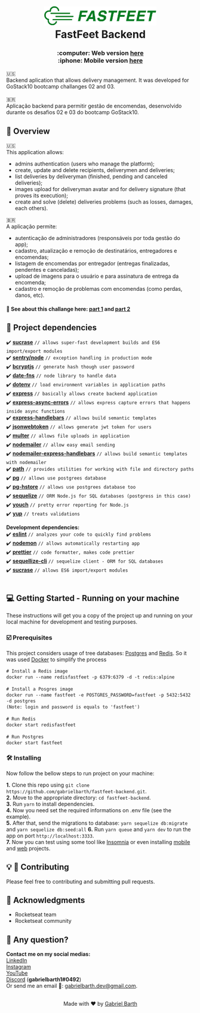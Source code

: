 <h1 align="center">
  <img alt="Fastfeet" title="Fastfeet" src="./logo-green.png" width="300px" />
  <br>
  FastFeet Backend
</h1>

<h3 align="center">
:computer: Web version <a href="https://github.com/gabrielbarth/fastfeet-web">here</a>
<br>
:iphone: Mobile version <a href="https://github.com/gabrielbarth/fastfeet-mobile"> here</a>
</h3>

:us:
<br>
Backend aplication that allows delivery management. It was developed for GoStack10 bootcamp challanges 02 and 03.
<br>
<br>
<span>&#x1f1e7;&#x1f1f7;</span>
<br>
Aplicação backend para permitir gestão de encomendas, desenvolvido durante os desafios 02 e 03 do bootcamp GoStack10.


## :mag_right: Overview

:us:
<br>
This application allows:

- admins authentication (users who manage the platform);
- create, update and delete recipients, deliverymen and deliveries;
- list deliveries by deliveryman (finished, pending and canceled deliveries);
- images upload for deliveryman avatar and for delivery signature (that proves its execution);
- create and solve (delete) deliveries problems (such as losses, damages, each others).

<span>&#x1f1e7;&#x1f1f7;</span>
<br>
A aplicação permite:

- autenticação de administradores (responsáveis por toda gestão do app);
- cadastro, atualização e remoção de destinatários, entregadores e encomendas;
- listagem de encomendas por entregador (entregas finalizadas, pendentes e canceladas);
- upload de imagens para o usuário e para assinatura de entrega da encomenda;
- cadastro e remoção de problemas com encomendas (como perdas, danos, etc).
  <br>

#### :rocket: See about this challange here: [part 1](https://github.com/Rocketseat/bootcamp-gostack-desafio-02) and [part 2](https://github.com/Rocketseat/bootcamp-gostack-desafio-03)

## :link: Project dependencies

:heavy_check_mark: [**sucrase**](https://github.com/alangpierce/sucrase) `// allows super-fast development builds and ES6 import/export modules` <br>
:heavy_check_mark: [**sentry/node**](https://docs.sentry.io/platforms/node/) `// exception handling in production mode` <br>
:heavy_check_mark: [**bcryptjs**](https://github.com/dcodeIO/bcrypt.js/)  `// generate hash though user password` <br>
:heavy_check_mark: [**date-fns**](https://date-fns.org/) `// node library to handle data` <br>
:heavy_check_mark: [**dotenv**](https://github.com/motdotla/dotenv) `// load environment variables in application paths` <br>
:heavy_check_mark: [**express**](https://expressjs.com/pt-br/) `// basically allows create backend application` <br>
:heavy_check_mark: [**express-async-errors**](https://www.npmjs.com/package/express-async-errors) `// allows express capture errors that happens inside async functions` <br>
:heavy_check_mark: [**express-handlebars**](https://www.npmjs.com/package/express-handlebars) `// allows build semantic templates` <br>
:heavy_check_mark: [**jsonwebtoken**](https://github.com/auth0/node-jsonwebtoken) `// allows generate jwt token for users` <br>
:heavy_check_mark: [**multer**](https://github.com/expressjs/multer) `// allows file uploads in application` <br>
:heavy_check_mark: [**nodemailer**](https://nodemailer.com/about/) `// allow easy email sending` <br>
:heavy_check_mark: [**nodemailer-express-handlebars**](https://github.com/yads/nodemailer-express-handlebars) `// allows build semantic templates with nodemailer` <br>
:heavy_check_mark: [**path**](https://nodejs.org/api/path.html) `// provides utilities for working with file and directory paths` <br>
:heavy_check_mark: [**pg**](https://node-postgres.com/) `// allows use postgrees database` <br>
:heavy_check_mark: [**pg-hstore**](https://github.com/scarney81/pg-hstore/) `// allows use postgrees database too` <br>
:heavy_check_mark: [**sequelize**](https://sequelize.org/) `// ORM Node.js for SQL databases (postgress in this case)` <br>
:heavy_check_mark: [**youch**](https://github.com/poppinss/youch) `// pretty error reporting for Node.js` <br>
:heavy_check_mark: [**yup**](https://github.com/jquense/yup) `// treats validations` <br>

**Development dependencies:** <br>
:heavy_check_mark: [**eslint**](https://eslint.org/) `// analyzes your code to quickly find problems` <br>
:heavy_check_mark: [**nodemon**](https://nodemon.io/) `// allows automatically restarting app` <br>
:heavy_check_mark: [**prettier**](https://prettier.io/)  `// code formatter, makes code prettier` <br>
:heavy_check_mark: [**sequellize-cli**](https://github.com/sequelize/cli) `// sequelize client - ORM for SQL databases` <br>
:heavy_check_mark: [**sucrase**](https://github.com/alangpierce/sucrase)  `// allows ES6 import/export modules` <br>
<br>

## :computer: Getting Started - Running on your machine

These instructions will get you a copy of the project up and running on your local machine for development and testing purposes.

### :ballot_box_with_check: Prerequisites

This project considers usage of tree databases: [Postgres](https://github.com/postgres/postgres) and [Redis](https://redis.io/). So it was used [Docker](https://www.docker.com/) to simplify the process

```
# Install a Redis image
docker run --name redisfastfeet -p 6379:6379 -d -t redis:alpine

# Install a Posgres image
docker run --name fastfeet -e POSTGRES_PASSWORD=fastfeet -p 5432:5432 -d postgres
(Note: login and password is equals to 'fastfeet')

# Run Redis
docker start redisfastfeet

# Run Postgres
docker start fastfeet
```

### :hammer_and_wrench: Installing

Now follow the bellow steps to run project on your machine:

**1.** Clone this repo using `git clone https://github.com/gabrielbarth/fastfeet-backend.git`. <br />
**2.** Move to the appropriate directory: `cd fastfeet-backend`.<br />
**3.** Run `yarn` to install dependencies.<br />
**4.** Now you need set the required informations on .env file (see the example). <br />
**5.** After that, send the migrations to database: `yarn sequelize db:migrate` and `yarn sequelize db:seed:all`
**6.** Run `yarn queue` and `yarn dev` to run the app on port `http://localhost:3333`.<br/>
**7.** Now you can test using some tool like [Insomnia](https://insomnia.rest/) or even installing [mobile](https://github.com/gabrielbarth/fastfeet-mobile) and [web](https://github.com/gabrielbarth/fastfeet-web) projects.



## :bulb: :handshake: Contributing
Please feel free to contributing and submitting pull requests.


## :pray: Acknowledgments
* Rocketseat team
* Rocketseat community


## :thinking: Any question?

**Contact me on my social medias:**<br>
[LinkedIn](https://www.linkedin.com/in/gabriel-barth-silv%C3%A9rio-6081ba153/) <br>
[Instagram](https://instragram.com/gb1.dev) <br>
[YouTube](https://www.youtube.com/channel/UCmA_19d5L3WTFdDfwQ6Uenw) <br>
[Discord](https://www.wikihow.com/Add-Friends-on-Discord) (**gabrielbarth1#0492**)<br>
Or send me an email :incoming_envelope:: gabrielbarth.dev@gmail.com.
<br>
<br>
<p align="center">
  Made with ♥ by <a href="https://gabrielbarth.com/">Gabriel Barth</a>
</p>

